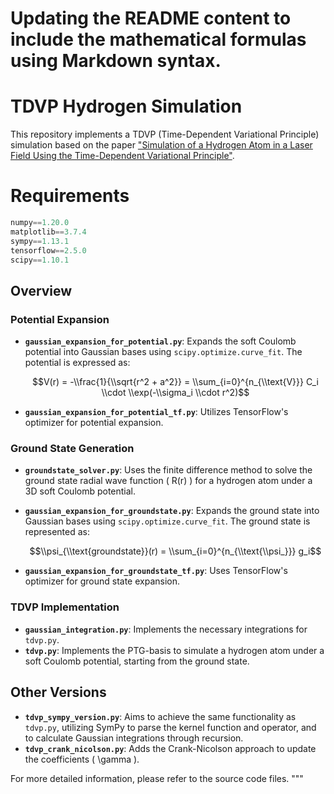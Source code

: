 # Updating the README content to include the mathematical formulas using Markdown syntax.

# TDVP Hydrogen Simulation

This repository implements a TDVP (Time-Dependent Variational Principle) simulation based on the paper ["Simulation of a Hydrogen Atom in a Laser Field Using the Time-Dependent Variational Principle"](https://link.aps.org/doi/10.1103/PhysRevE.101.023313).

# Requirements

```python
numpy==1.20.0
matplotlib==3.7.4
sympy==1.13.1
tensorflow==2.5.0
scipy==1.10.1
```

## Overview

### Potential Expansion
- **`gaussian_expansion_for_potential.py`**: Expands the soft Coulomb potential into Gaussian bases using `scipy.optimize.curve_fit`. The potential is expressed as:
  
  $$V(r) = -\\frac{1}{\\sqrt{r^2 + a^2}} = \\sum_{i=0}^{n_{\\text{V}}} C_i \\cdot \\exp(-\\sigma_i \\cdot r^2)$$
  
- **`gaussian_expansion_for_potential_tf.py`**: Utilizes TensorFlow's optimizer for potential expansion.

### Ground State Generation
- **`groundstate_solver.py`**: Uses the finite difference method to solve the ground state radial wave function \( R(r) \) for a hydrogen atom under a 3D soft Coulomb potential.
- **`gaussian_expansion_for_groundstate.py`**: Expands the ground state into Gaussian bases using `scipy.optimize.curve_fit`. The ground state is represented as:
  
  $$\\psi_{\\text{groundstate}}(r) = \\sum_{i=0}^{n_{\\text{\\psi_}}} g_i$$
  
- **`gaussian_expansion_for_groundstate_tf.py`**: Uses TensorFlow's optimizer for ground state expansion.

### TDVP Implementation
- **`gaussian_integration.py`**: Implements the necessary integrations for `tdvp.py`.
- **`tdvp.py`**: Implements the PTG-basis to simulate a hydrogen atom under a soft Coulomb potential, starting from the ground state.

## Other Versions
- **`tdvp_sympy_version.py`**: Aims to achieve the same functionality as `tdvp.py`, utilizing SymPy to parse the kernel function and operator, and to calculate Gaussian integrations through recursion.
- **`tdvp_crank_nicolson.py`**: Adds the Crank-Nicolson approach to update the coefficients \( \\gamma \).

For more detailed information, please refer to the source code files.
"""

